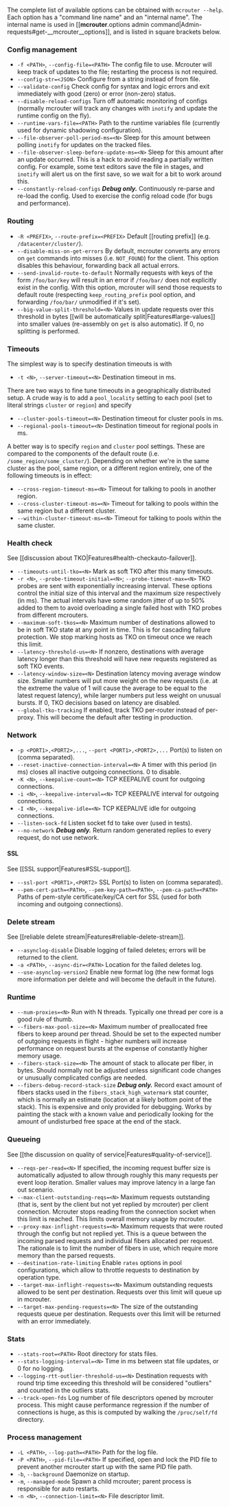 The complete list of available options can be obtained with `mcrouter --help`.
Each option has a "command line name" and an "internal name". The internal name is used in [[__mcrouter__.options admin command|Admin-requests#get-__mcrouter__options]], and is listed in square brackets below.

### Config management
- `-f <PATH>`, `--config-file=<PATH>` The config file to use. Mcrouter will keep track of updates to the file; restarting the process is not required.
- `--config-str=<JSON>` Configure from a string instead of from file.
- `--validate-config` Check config for syntax and logic errors and exit immediately with good (zero) or error (non-zero) status.
- `--disable-reload-configs` Turn off automatic monitoring of configs (normally mcrouter will track any changes with `inotify` and update the runtime config on the fly).
- `--runtime-vars-file=<PATH>` Path to the runtime variables file (currently used for dynamic shadowing configuration).
- `--file-observer-poll-period-ms=<N>` Sleep for this amount between polling `inotify` for updates on the tracked files.
- `--file-observer-sleep-before-update-ms=<N>` Sleep for this amount after an update occurred. This is a hack to avoid reading a partially written config. For example, some text editors save the file in stages, and `inotify` will alert us on the first save, so we wait for a bit to work around this.
- `--constantly-reload-configs` ***Debug only.*** Continuously re-parse and re-load the config. Used to exercise the config reload code (for bugs and performance).

### Routing
- `-R <PREFIX>`, `--route-prefix=<PREFIX>` Default [[routing prefix]] (e.g. `/datacenter/cluster/`).
- `--disable-miss-on-get-errors` By default, mcrouter converts any errors on `get` commands into misses (i.e. `NOT_FOUND`) for the client. This option disables this behaviour, forwarding back all actual errors.
- `--send-invalid-route-to-default` Normally requests with keys of the form `/foo/bar/key` will result in an error if `/foo/bar/` does not explicitly exist in the config. With this option, mcrouter will send those requests to default route (respecting `keep_routing_prefix` pool option, and forwarding `/foo/bar/` unmodified if it's set).
- `--big-value-split-threshold=<N>` Values in update requests over this threshold in bytes [[will be automatically split|Features#large-values]] into smaller values (re-assembly on `get` is also automatic). If 0, no splitting is performed.

### Timeouts
The simplest way is to specify destination timeouts is with
- `-t <N>`, `--server-timeout=<N>` Destination timeout in ms.

There are two ways to fine tune timeouts in a geographically distributed setup. A crude way is to add a `pool_locality` setting to each pool (set to literal strings `cluster` or `region`) and specify
- `--cluster-pools-timeout=<N>` Destination timeout for cluster pools in ms.
- `--regional-pools-timeout=<N>` Destination timeout for regional pools in ms.

A better way is to specify `region` and `cluster` pool settings. These are compared to the components of the default route (i.e. `/some_region/some_cluster/`). Depending on whether we're in the same cluster as the pool, same region, or a different region entirely, one of the following timeouts is in effect:
- `--cross-region-timeout-ms=<N>` Timeout for talking to pools in another region.
- `--cross-cluster-timeout-ms=<N>` Timeout for talking to pools within the same region but a different cluster.
- `--within-cluster-timeout-ms=<N>` Timeout for talking to pools within the same cluster.

### Health check
See [[discussion about TKO|Features#health-checkauto-failover]].
- `--timeouts-until-tko=<N>` Mark as soft TKO after this many timeouts.
- `-r <N>`, `--probe-timeout-initial=<N>`; `--probe-timeout-max=<N>` TKO probes are sent with exponentially increasing interval. These options control the initial size of this interval and the maximum size respectively (in ms). The actual intervals have some random jitter of up to 50% added to them to avoid overloading a single failed host with TKO probes from different mcrouters.
- `--maximum-soft-tkos=<N>` Maximum number of destinations allowed to be in soft TKO state at any point in time. This is for cascading failure protection. We stop marking hosts as TKO on timeout once we reach this limit.
- `--latency-threshold-us=<N>` If nonzero, destinations with average latency longer than this threshold will have new requests registered as soft TKO events.
- `--latency-window-size=<N>` Destination latency moving average window size. Smaller numbers will put more weight on the new requests (i.e. at the extreme the value of 1 will cause the average to be equal to the latest request latency), while larger numbers put less weight on unusual bursts. If 0, TKO decisions based on latency are disabled.
- `--global-tko-tracking` If enabled, track TKO per-router instead of per-proxy. This will become the default after testing in production.

### Network
- `-p <PORT1>,<PORT2>,...`, `--port <PORT1>,<PORT2>,...` Port(s) to listen on (comma separated).
- `--reset-inactive-connection-interval=<N>` A timer with this period (in ms) closes all inactive outgoing connections. 0 to disable.
- `-K <N>`, `--keepalive-count=<N>` TCP KEEPALIVE count for outgoing connections.
- `-i <N>`, `--keepalive-interval=<N>` TCP KEEPALIVE interval for outgoing connections.
- `-I <N>`, `--keepalive-idle=<N>` TCP KEEPALIVE idle for outgoing connections.
- `--listen-sock-fd` Listen socket fd to take over (used in tests).
- `--no-network` ***Debug only.*** Return random generated replies to every request, do not use network.

#### SSL
See [[SSL support|Features#SSL-support]].
- `--ssl-port <PORT1>,<PORT2>` SSL Port(s) to listen on (comma separated).
- `--pem-cert-path=<PATH>`, `--pem-key-path=<PATH>`, `--pem-ca-path=<PATH>` Paths of pem-style certificate/key/CA cert for SSL (used for both incoming and outgoing connections).

### Delete stream
See [[reliable delete stream|Features#reliable-delete-stream]].
- `--asynclog-disable` Disable logging of failed deletes; errors will be returned to the client.
- `-a <PATH>`, `--async-dir=<PATH>` Location for the failed deletes log.
- `--use-asynclog-version2` Enable new format log (the new format logs more information per delete and will become the default in the future).

### Runtime
- `--num-proxies=<N>` Run with N threads. Typically one thread per core is a good rule of thumb.
- `--fibers-max-pool-size=<N>` Maximum number of preallocated free fibers to keep around per thread. Should be set to the expected number of outgoing requests in flight - higher numbers will increase performance on request bursts at the expense of constantly higher memory usage.
- `--fibers-stack-size=<N>` The amount of stack to allocate per fiber, in bytes. Should normally not be adjusted unless significant code changes or unusually complicated configs are needed.
- `--fibers-debug-record-stack-size` ***Debug only.*** Record exact amount of fibers stacks used in the `fibers_stack_high_watermark` stat counter, which is normally an estimate (location at a likely bottom point of the stack). This is expensive and only provided for debugging. Works by painting the stack with a known value and periodically looking for the amount of undisturbed free space at the end of the stack.

### Queueing
See [[the discussion on quality of service|Features#quality-of-service]].
- `--reqs-per-read=<N>` If specified, the incoming request buffer size is automatically adjusted to allow through roughly this many requests per event loop iteration. Smaller values may improve latency in a large fan out scenario.
- `--max-client-outstanding-reqs=<N>` Maximum requests outstanding (that is, sent by the client but not yet replied by mcrouter) per client connection. Mcrouter stops reading from the connection socket when this limit is reached. This limits overall memory usage by mcrouter.
- `--proxy-max-inflight-requests=<N>` Maximum requests that were routed through the config but not replied yet. This is a queue between the incoming parsed requests and individual fibers allocated per request. The rationale is to limit the number of fibers in use, which require more memory than the parsed requests.
- `--destination-rate-limiting` Enable `rates` options in pool configurations, which allow to throttle requests to destination by operation type.
- `--target-max-inflight-requests=<N>` Maximum outstanding requests allowed to be sent per destination. Requests over this limit will queue up in mcrouter.
- `--target-max-pending-requests=<N>` The size of the outstanding requests queue per destination. Requests over this limit will be returned with an error immediately.

### Stats
- `--stats-root=<PATH>` Root directory for stats files.
- `--stats-logging-interval=<N>` Time in ms between stat file updates, or 0 for no logging.
- `--logging-rtt-outlier-threshold-us=<N>` Destination requests with round trip time exceeding this threshold will be considered "outliers" and counted in the outliers stats.
- `--track-open-fds` Log number of file descriptors opened by mcrouter process. This might cause performance regression if the number of connections is huge, as this is computed by walking the `/proc/self/fd` directory.

### Process management
- `-L <PATH>`, `--log-path=<PATH>` Path for the log file.
- `-P <PATH>`, `--pid-file=<PATH>` If specified, open and lock the PID file to prevent another mcrouter start up with the same PID file path.
- `-b`, `--background` Daemonize on startup.
- `-m`, `--managed-mode` Spawn a child mcrouter; parent process is responsible for auto restarts.
- `-n <N>`, `--connection-limit=<N>` File descriptor limit.